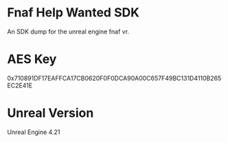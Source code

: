 # Fnaf Help Wanted SDK
An SDK dump for the unreal engine fnaf vr.

# AES Key
0x710891DF17EAFFCA17CB0620F0F0DCA90A00C657F49BC131D4110B265EC2E41E

# Unreal Version
Unreal Engine 4.21
